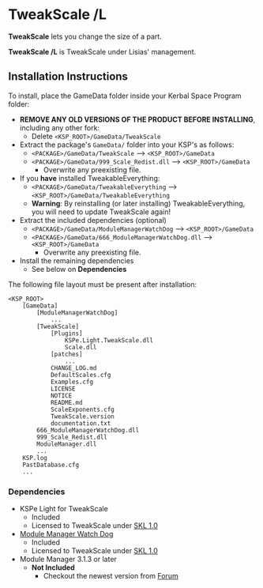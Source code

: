 # TweakScale /L

**TweakScale** lets you change the size of a part.

**TweakScale /L** is TweakScale under Lisias' management.


## Installation Instructions

To install, place the GameData folder inside your Kerbal Space Program folder:

* **REMOVE ANY OLD VERSIONS OF THE PRODUCT BEFORE INSTALLING**, including any other fork:
	+ Delete `<KSP_ROOT>/GameData/TweakScale`
* Extract the package's `GameData/` folder into your KSP's as follows:
	+ `<PACKAGE>/GameData/TweakScale` --> `<KSP_ROOT>/GameData`
	+ `<PACKAGE>/GameData/999_Scale_Redist.dll` --> `<KSP_ROOT>/GameData`
		- Overwrite any preexisting file.
* If you **have** installed TweakableEverything:
	+ `<PACKAGE>/GameData/TweakableEverything` --> `<KSP_ROOT>/GameData/TweakableEverything`
	+ **Warning**: By reinstalling (or later installing) TweakableEverything, you will need to update TweakScale again!
* Extract the included dependencies (optional)
	+ `<PACKAGE>/GameData/ModuleManagerWatchDog` --> `<KSP_ROOT>/GameData`
	+ `<PACKAGE>/GameData/666_ModuleManagerWatchDog.dll` --> `<KSP_ROOT>/GameData`
		- Overwrite any preexisting file.
* Install the remaining dependencies
	+ See below on **Dependencies** 

The following file layout must be present after installation:

```
<KSP_ROOT>
	[GameData]
		[ModuleManagerWatchDog]
			...
		[TweakScale]
			[Plugins]
				KSPe.Light.TweakScale.dll
				Scale.dll
			[patches]
				...
			CHANGE_LOG.md
			DefaultScales.cfg
			Examples.cfg
			LICENSE
			NOTICE
			README.md
			ScaleExponents.cfg
			TweakScale.version
			documentation.txt
		666_ModuleManagerWatchDog.dll
		999_Scale_Redist.dll
		ModuleManager.dll
		...
	KSP.log
	PastDatabase.cfg
	...
```


### Dependencies

* KSPe Light for TweakScale
	+ Included
	+ Licensed to TweakScale under [SKL 1.0](https://ksp.lisias.net/SKL-1_0.txt)
* [Module Manager Watch Dog](https://github.com/net-lisias-ksp/ModuleManagerWatchDog/releases)
	+ Included
	+ Licensed to TweakScale under [SKL 1.0](https://ksp.lisias.net/SKL-1_0.txt)
* Module Manager 3.1.3 or later
	+ **Not Included**
		- Checkout the newest version from [Forum](https://forum.kerbalspaceprogram.com/index.php?/topic/50533-*/)
